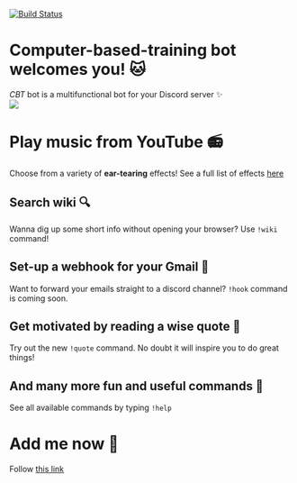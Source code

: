 ﻿[![Build Status](https://travis-ci.com/vmkul/discordio.svg?branch=master)](https://travis-ci.com/vmkul/discordio)
# Computer-based-training bot welcomes you! 🐱
*CBT* bot is a multifunctional bot for your Discord server ✨  
![](https://i.ibb.co/123WyPJ/Screenshot-40.png)

# Play music from YouTube 📻

Choose from a variety of **ear-tearing** effects!
See a full list of effects [here](https://ffmpeg.org/ffmpeg-filters.html)

## Search wiki 🔍

Wanna dig up some short info without opening your browser? Use `!wiki` command!

## Set-up a webhook for your Gmail  📨
Want to forward your emails straight to a discord channel? `!hook` command is coming soon.

## Get motivated by reading a wise quote 🐺
Try out the new `!quote` command. No doubt it will inspire you to do great things!

## And many more fun  and useful commands  🤡
See all available commands by typing `!help`

# Add me now 👋
Follow [this link](https://discord.com/api/oauth2/authorize?client_id=704319807016665138&permissions=3405888&scope=bot)

